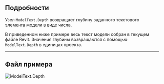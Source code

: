 ## Подробности
Узел `ModelText.Depth` возвращает глубину заданного текстового элемента модели в виде числа.

В приведенном ниже примере весь текст модели собран в текущем файле Revit. Значения глубины возвращаются с помощью `ModelText.Depth` в единицах проекта.
___
## Файл примера

![ModelText.Depth](./Revit.Elements.ModelText.Depth_img.jpg)
